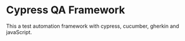 # Cypress QA Framework
This a test automation framework with cypress, cucumber, gherkin and javaScript.
